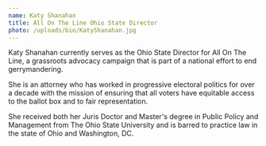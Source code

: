 ```yaml
---
name: Katy Shanahan
title: All On The Line Ohio State Director
photo: /uploads/bio/KatyShanahan.jpg
---
```

Katy Shanahan currently serves as the Ohio State Director for All On The Line, a grassroots advocacy campaign that is part of a national effort to end gerrymandering.

She is an attorney who has worked in progressive electoral politics for over a decade with the mission of ensuring that all voters have equitable access to the ballot box and to fair representation.

She received both her Juris Doctor and Master's degree in Public Policy and Management from The Ohio State University and is barred to practice law in the state of Ohio and Washington, DC.
